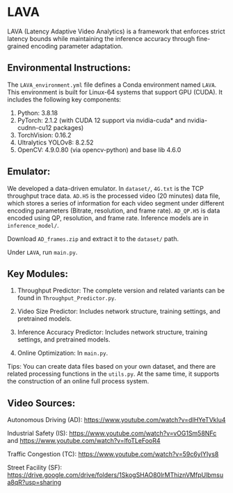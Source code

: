 # LAVA

LAVA (Latency Adaptive Video Analytics) is a framework that enforces strict latency bounds while maintaining the inference accuracy through fine-grained encoding parameter adaptation.

## Environmental Instructions:

The `LAVA_environment.yml` file defines a Conda environment named `LAVA`. This environment is built for Linux-64 systems that support GPU (CUDA).
It includes the following key components:
1. Python: 3.8.18
2. PyTorch: 2.1.2 (with CUDA 12 support via nvidia-cuda* and nvidia-cudnn-cu12 packages)
3. TorchVision: 0.16.2
4. Ultralytics YOLOv8: 8.2.52
5. OpenCV: 4.9.0.80 (via opencv-python) and base lib 4.6.0

## Emulator:

We developed a data-driven emulator. In `dataset/`, `4G.txt` is the TCP throughput trace data. 
`AD.H5` is the processed video (20 minutes) data file, which stores a series of information for each video segment under different encoding parameters (Bitrate, resolution, and frame rate). 
`AD_QP.H5` is data encoded using QP, resolution, and frame rate.
Inference models are in `inference_model/`.

Download `AD_frames.zip` and extract it to the `dataset/` path.

Under `LAVA`, run `main.py`.

## Key Modules:

1. Throughput Predictor: The complete version and related variants can be found in `Throughput_Predictor.py`.

2. Video Size Predictor: Includes network structure, training settings, and pretrained models.

3. Inference Accuracy Predictor: Includes network structure, training settings, and pretrained models.

4. Online Optimization: In `main.py`.

Tips: You can create data files based on your own dataset, and there are related processing functions in the `utils.py`. At the same time, it supports the construction of an online full process system.

## Video Sources:

Autonomous Driving (AD): https://www.youtube.com/watch?v=dIHYeTVklu4

Industrial Safety (IS): https://www.youtube.com/watch?v=vOG1Sm58NFc and https://www.youtube.com/watch?v=lfoTLeFooR4

Traffic Congestion (TC): https://www.youtube.com/watch?v=59c6yIYIys8

Street Facility (SF): https://drive.google.com/drive/folders/1SkogSHAO80lrMThiznVMfpUlbmsua8qR?usp=sharing
